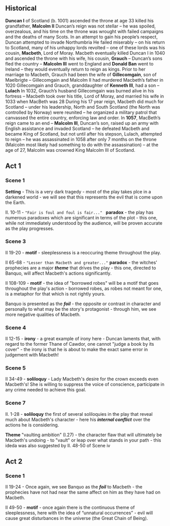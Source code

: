 ## Historical


**<span class="underline">Duncan I</span>** of Scotland (b. 1001) ascended the throne at age 33
killed his grandfather, **<span class="underline">Malcolm II</span>**
Duncan’s reign was not stellar – he was spoiled, overzealous, and his time on
the throne was wrought with failed campaigns and the deaths of many Scots.
In an attempt to gain his people’s respect, Duncan attempted to invade Northumbria
He failed miserably – on his return to Scotland, many of his unhappy lords
revolted – one of these lords was his cousin, **<span class="underline">Macbeth</span>**, Lord of Moray.
Macbeth eventually killed Duncan I in 1040 and ascended the throne with his wife,
his cousin, **<span class="underline">Grauch</span>** – Duncan’s sons fled the country – **<span class="underline">Malcolm III</span>** went to England
and **<span class="underline">Donald Ban</span>** went to Ireland – they would eventually return to reign as kings.
Prior to her marriage to Macbeth, Grauch had been the wife of **<span class="underline">Gillecomgain</span>**, son
of Maelbrigte – Gillecomgain and Malcolm II had murdered Macbeth’s father in 1020
Gillecomgain and Grauch, granddaughter of **<span class="underline">Kenneth III</span>**, had a son – **<span class="underline">Lulach</span>**
In 1032, Grauch’s husband Gillecomgain was burned alive in his fortress – Macbeth
took over his title, Lord of Moray, and married his wife in 1033 when MacBeth was 28
During his 17 year reign, Macbeth did much for Scotland – under his leadership,
North and South Scotland (the North was controlled by Norway) were reunited – he organized a military patrol that canvassed the entire country, enforcing law and order. In **<span class="underline">1057</span>**, MacBeth’s reign came to an end – **<span class="underline">Malcolm III</span>**, Duncan’s son, raised up an army with English assistance and invaded Scotland – he defeated Macbeth and became King of Scotland, but not until after his stepson, Lulach, attempted to reign – he was assassinated in 1058 after only 7 months on the throne (Malcolm most likely had something to do with the assassination) – at the age of 27, Malcolm was crowned King Malcolm III of Scotland.





## Act 1

### Scene 1
**Setting** - This is a very dark tragedy - most of the play takes plce in a darkened world - we will see that this represents the evil that is come upon the Earth.

II. 10-11 - ```"Fair is foul and foul is fair..." ``` **paradox** - the play has numerous paradoxes which are significant in terms of the plot - this one, while not immediately understood by the audience, will be proven accurate as the play progresses.

### Scene 3 
II 19-20 - **motif** - sleeplessness is a reoccuring theme throughout the play.

II 65-68 - ```"Lesser than Macbeth and greater..."``` **paradox** - the witches' prophecies are a major ***theme*** that drives the play - this one, directed to Banquo, will affect Macbeth's actions significantly.

II 108-109 - **motif** - the idea of "borrowed robes" will be a motif that goes throughout the play's action - borrowed robes, as robes not meant for one, is a metaphor for that which is not rightly yours.


Banquo is presented as the ***foil*** - the opposite or contrast in character and personally to what may be the story's protagonist - through him, we see more negative qualities of Macbeth.

### Scene 4

II 12-15 - **irony** - a great example of irony here - Duncan laments that, with regard to the former Thane of Cawdor, one cannot "judge a book by its cover" - the irony is that he is about to make the exact same error in judgement with Macbeth!

### Scene 5

II 34-49 - **soliloquy** - Lady Macbeth's desire for the crown exceeds even Macbeth's! She is willing to suppress the voice of conscience, participate in any crime needed to achieve this goal.

### Scene 7

II. 1-28 - **soliloquy** the first of several soliloquies in the play that reveal much about Macbeth's character - here his ***internal conflict*** over the actions he is considering.

**Theme** "vaulting ambition" (I.27) - the character flaw that will ultimately be Macbeth's undoing - to "vault" or leap over what stands in your path - this ideda was also suggested by II. 48-50 of Scene iv

## Act 2

### Scene 1

II 19-24 - Once again, we see Banquo as the ***foil*** to Macbeth - the prophecies have not had near the same affect on him as they have had on Macbeth.

II 49-50 - **motif** - once again there is the continuous theme of sleeplessness, here with the idea of “unnatural occurrences” - evil will cause great disturbances in the universe (the Great Chain of Being). 

